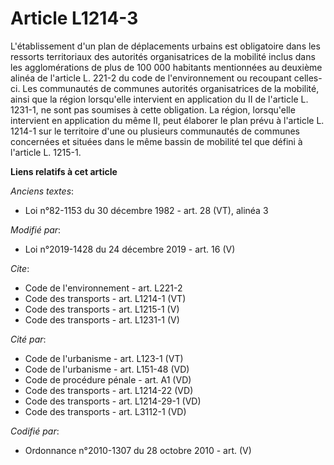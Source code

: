 # Article L1214-3

L'établissement d'un plan de déplacements urbains est obligatoire dans les ressorts territoriaux des autorités organisatrices
de la mobilité inclus dans les agglomérations de plus de 100 000 habitants mentionnées au deuxième alinéa de l'article L.
221-2 du code de l'environnement ou recoupant celles-ci. Les communautés de communes autorités organisatrices de la mobilité,
ainsi que la région lorsqu'elle intervient en application du II de l'article L. 1231-1, ne sont pas soumises à cette
obligation. La région, lorsqu'elle intervient en application du même II, peut élaborer le plan prévu à l'article L. 1214-1
sur le territoire d'une ou plusieurs communautés de communes concernées et situées dans le même bassin de mobilité tel que
défini à l'article L. 1215-1.

**Liens relatifs à cet article**

_Anciens textes_:

  - Loi n°82-1153 du 30 décembre 1982 - art. 28 (VT), alinéa 3

_Modifié par_:

  - Loi n°2019-1428 du 24 décembre 2019 - art. 16 (V)

_Cite_:

  - Code de l'environnement - art. L221-2
  - Code des transports - art. L1214-1 (VT)
  - Code des transports - art. L1215-1 (V)
  - Code des transports - art. L1231-1 (V)

_Cité par_:

  - Code de l'urbanisme - art. L123-1 (VT)
  - Code de l'urbanisme - art. L151-48 (VD)
  - Code de procédure pénale - art. A1 (VD)
  - Code des transports - art. L1214-22 (VD)
  - Code des transports - art. L1214-29-1 (VD)
  - Code des transports - art. L3112-1 (VD)

_Codifié par_:

  - Ordonnance n°2010-1307 du 28 octobre 2010 - art. (V)
